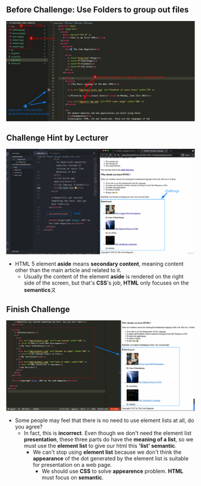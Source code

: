 ## **Before Challenge: Use Folders to group out files**

![alt](pic/bandicam%202022-10-31%2001-09-22-890.jpg)

## **Challenge Hint by Lecturer**

![alt](pic/bandicam%202022-10-31%2001-19-45-206.jpg)

- HTML 5 element **aside** means **secondary content**, meaning content other than the main article and related to it.
  - Usually the content of the element **aside** is rendered on the right side of the screen, but that's **CSS**'s job, **HTML** only focuses on the **semantics**ㄡ

## **Finish Challenge**

![alt](pic/bandicam%202022-10-31%2001-20-44-856.jpg)

- Some people may feel that there is no need to use element lists at all, do you agree?
  - In fact, this is **incorrect**. Even though we don't need the element list **presentation**, these three parts do have the **meaning of a list**, so we must use the **element list** to give our html this **'list' semantic**.
    - We can't stop using **element list** because we don't think the **appearance** of the dot generated by the element list is suitable for presentation on a web page.
      - We should use **CSS** to solve **appearence** problem. **HTML** must focus on **semantic**.
